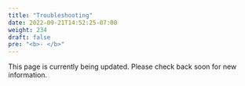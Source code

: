 ```yaml
---
title: "Troubleshooting"
date: 2022-09-21T14:52:25-07:00
weight: 234
draft: false
pre: "<b>- </b>"
---
```


This page is currently being updated. Please check back soon for new information.